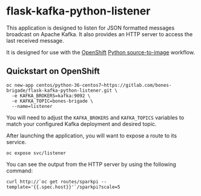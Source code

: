 # flask-kafka-python-listener

This application is designed to listen for JSON formatted messages broadcast
on Apache Kafka. It also provides an HTTP server to access the last received
message.

It is designed for use with the [OpenShift](https://openshift.org)
[Python source-to-image](https://docs.openshift.org/latest/using_images/s2i_images/python.html)
workflow.

## Quickstart on OpenShift

```
oc new-app centos/python-36-centos7~https://gitlab.com/bones-brigade/flask-kafka-python-listener.git \
  -e KAFKA_BROKERS=kafka:9092 \
  -e KAFKA_TOPIC=bones-brigade \
  --name=listener
```

You will need to adjust the `KAFKA_BROKERS` and `KAFKA_TOPICS` variables to
match your configured Kafka deployment and desired topic.

After launching the application, you will want to expose a route to its
service.

```
oc expose svc/listener
```

You can see the output from the HTTP server by using the following command:

```
curl http://`oc get routes/sparkpi --template='{{.spec.host}}'`/sparkpi?scale=5
```
